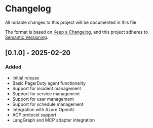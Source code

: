 # Changelog

All notable changes to this project will be documented in this file.

The format is based on [Keep a Changelog](https://keepachangelog.com/en/1.0.0/),
and this project adheres to [Semantic Versioning](https://semver.org/spec/v2.0.0.html).

## [0.1.0] - 2025-02-20

### Added
- Initial release
- Basic PagerDuty agent functionality
- Support for incident management
- Support for service management
- Support for user management
- Support for schedule management
- Integration with Azure OpenAI
- ACP protocol support
- LangGraph and MCP adapter integration 